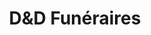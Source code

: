 ---
coverImage: /assets/d&dfuneraire/cover.png
title: "D&D Funéraires"
tag: ["UI"]
description: "Durant ma période en entreprise, j'ai conçu une maquette pour D&D Funéraires, une entreprise de pompes funèbres située à Ars-en-Ré, sur l’Île-de-Ré. L’objectif était de proposer une identité visuelle en accord avec l’environnement local, en intégrant des couleurs évocatrices : un bleu marine rappelant l’océan et un beige taupé inspiré du sable.  

L’entreprise souhaitait moderniser l’image des obsèques en s’éloignant des codes traditionnels souvent perçus comme austères et pesants. Ce positionnement se reflète dans le design du site, qui cherche à se démarquer des interfaces sombres et oppressantes généralement associées au secteur.  

Compte tenu du temps imparti, l’accent a été mis sur l’UI afin d’assurer une cohérence visuelle et une esthétique engageante. Bien que l’aspect UX n’ait pas fait l’objet d’une étude approfondie, l’objectif était d’offrir une navigation fluide et rassurante, en phase avec la volonté de l’entreprise de renouveler l’approche du secteur funéraire."
pubDate: 'Dec 18 2024'
heroImage:
    - /assets/d&dfuneraire/maquette.jpg
---